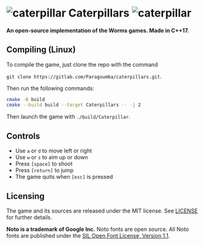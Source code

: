 # ![caterpillar](res/caterpillar.png) Caterpillars ![caterpillar](res/caterpillar.png)
#### An open-source implementation of the Worms games. Made in C++17.

## Compiling (Linux)
To compile the game, just clone the repo with the command

`git clone https://gitlab.com/Paragoumba/caterpillars.git`.

Then run the following commands:
```bash
cmake -B build
cmake --build build --target Caterpillars -- -j 2
```
Then launch the game with `./build/Caterpillar`.

## Controls
- Use `a` or `d` to move left or right
- Use `w` or `s` to aim up or down
- Press `[space]` to shoot
- Press `[return]` to jump
- The game quits when `[esc]` is pressed

## Licensing
The game and its sources are released under the MIT license. See [LICENSE](LICENSE) for further details.

**Noto is a trademark of Google Inc.** Noto fonts are open source. All Noto fonts are published under the [SIL Open Font License, Version 1.1](http://scripts.sil.org/cms/scripts/page.php?site_id=nrsi&id=OFL).